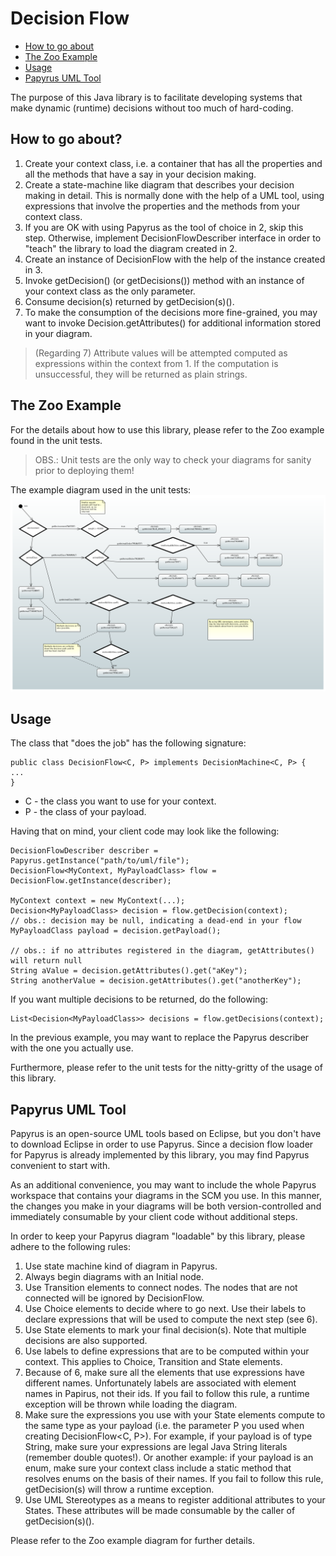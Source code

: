 # Decision Flow

* [How to go about](#how-to-go-about)
* [The Zoo Example](#the-zoo-example)
* [Usage](#usage)
* [Papyrus UML Tool](#papyrus-uml-tool)

The purpose of this Java library is to facilitate developing systems that make dynamic 
(runtime) decisions without too much of hard-coding.

## How to go about?

1. Create your context class, i.e. a container that has all the properties and all the 
methods that have a say in your decision making.
2. Create a state-machine like diagram that describes your decision making in detail. This 
is normally done with the help of a UML tool, using expressions that involve the properties 
and the methods from your context class.
3. If you are OK with using Papyrus as the tool of choice in 2, skip this step. Otherwise, 
implement DecisionFlowDescriber interface in order to "teach" the library to load the 
diagram created in 2.
4. Create an instance of DecisionFlow with the help of the instance created in 3.
5. Invoke getDecision() (or getDecisions()) method with an instance of your context class 
as the only parameter.
6. Consume decision(s) returned by getDecision(s)(). 
7. To make the consumption of the decisions more fine-grained, you may want to invoke Decision.getAttributes() for additional information stored in your diagram.
 
> (Regarding 7) Attribute values will be attempted computed as expressions within
the context from 1. If the computation is unsuccessful, they will be returned as plain 
strings.  

## The Zoo Example

For the details about how to use this library, please refer to the Zoo example found in the 
unit tests.

> OBS.: Unit tests are the only way to check your diagrams for sanity prior to deploying
them!

The example diagram used in the unit tests:
![alt text](src/test/resources/papyrus/workspace/zoo/zoo.png "Example Diagram")

## Usage

The class that "does the job" has the following signature:

	public class DecisionFlow<C, P> implements DecisionMachine<C, P> {
	...
	}

- C - the class you want to use for your context.
- P - the class of your payload.

Having that on mind, your client code may look like the following:

	DecisionFlowDescriber describer = Papyrus.getInstance("path/to/uml/file");
	DecisionFlow<MyContext, MyPayloadClass> flow = DecisionFlow.getInstance(describer);
	
	MyContext context = new MyContext(...);
	Decision<MyPayloadClass> decision = flow.getDecision(context);
	// obs.: decision may be null, indicating a dead-end in your flow
	MyPayloadClass payload = decision.getPayload();
	
	// obs.: if no attributes registered in the diagram, getAttributes() will return null
	String aValue = decision.getAttributes().get("aKey");
	String anotherValue = decision.getAttributes().get("anotherKey");

If you want multiple decisions to be returned, do the following:

	List<Decision<MyPayloadClass>> decisions = flow.getDecisions(context);
	
In the previous example, you may want to replace the Papyrus describer with the one you 
actually use.

Furthermore, please refer to the unit tests for the nitty-gritty of the usage of this 
library.

## Papyrus UML Tool

Papyrus is an open-source UML tools based on Eclipse, but you don't have to download 
Eclipse in order to use Papyrus. Since a decision flow loader for Papyrus is already 
implemented by this library, you may find Papyrus convenient to start with.

As an additional convenience, you may want to include the whole Papyrus workspace that 
contains your diagrams in the SCM you use. In this manner, the changes you make in your 
diagrams will be both version-controlled and immediately consumable by your client code 
without additional steps.   

In order to keep your Papyrus diagram "loadable" by this library, please adhere to the 
following rules:

1. Use state machine kind of diagram in Papyrus.
2. Always begin diagrams with an Initial node.
3. Use Transition elements to connect nodes. The nodes that are not connected will be 
ignored by DecisionFlow.
4. Use Choice elements to decide where to go next. Use their labels to declare expressions
that will be used to compute the next step (see 6).
5. Use State elements to mark your final decision(s). Note that multiple decisions are 
also supported. 
6. Use labels to define expressions that are to be computed within your context. This 
applies to Choice, Transition and State elements.
7. Because of 6, make sure all the elements that use expressions have different names. 
Unfortunately labels are associated with element names in Papirus, not their ids. If you 
fail to follow this rule, a runtime exception will be thrown while loading the diagram.
8. Make sure the expressions you use with your State elements compute to the same type 
as your payload (i.e. the parameter P you used when creating DecisionFlow<C, P>). For 
example, if your payload is of type String, make sure your expressions are legal Java 
String literals (remember double quotes!). Or another example: if your payload is an enum, 
make sure your context class include a static method that resolves enums on the basis of 
their names. If you fail to follow this rule, getDecision(s) will throw a runtime 
exception. 
9. Use UML Stereotypes as a means to register additional attributes to your States. These 
attributes will be made consumable by the caller of getDecision(s)().

Please refer to the Zoo example diagram for further details.
